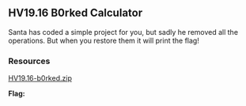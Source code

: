 ## HV19.16 B0rked Calculator

Santa has coded a simple project for you, but sadly he removed all the operations.
But when you restore them it will print the flag!

### Resources

[HV19.16-b0rked.zip](./9b90c573-d530-401b-b3f8-24454bbf015e.zip)

**Flag:**
